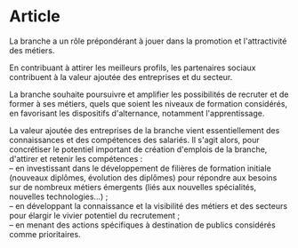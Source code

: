 # Article

La branche a un rôle prépondérant à jouer dans la promotion et l'attractivité des métiers.

En contribuant à attirer les meilleurs profils, les partenaires sociaux contribuent à la valeur ajoutée des entreprises et du secteur.

La branche souhaite poursuivre et amplifier les possibilités de recruter et de former à ses métiers, quels que soient les niveaux de formation considérés, en favorisant les dispositifs d'alternance, notamment l'apprentissage.

La valeur ajoutée des entreprises de la branche vient essentiellement des connaissances et des compétences des salariés. Il s'agit alors, pour concrétiser le potentiel important de création d'emplois de la branche, d'attirer et retenir les compétences :  
 – en investissant dans le développement de filières de formation initiale (nouveaux diplômes, évolution des diplômes) pour répondre aux besoins sur de nombreux métiers émergents (liés aux nouvelles spécialités, nouvelles technologies…) ;  
 – en développant la connaissance et la visibilité des métiers et des secteurs pour élargir le vivier potentiel du recrutement ;  
 – en menant des actions spécifiques à destination de publics considérés comme prioritaires.

